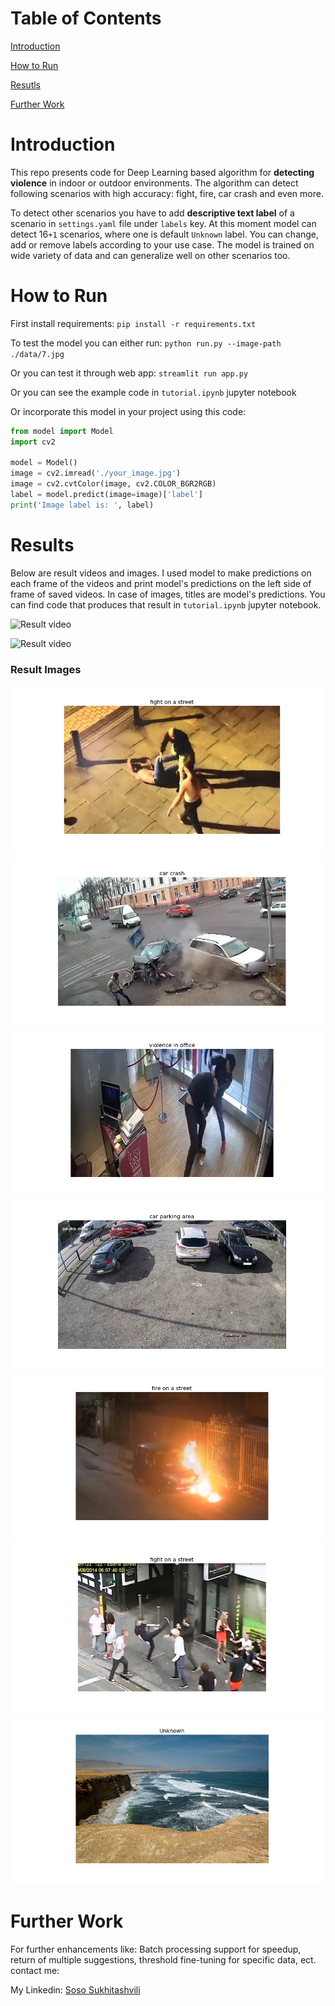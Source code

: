 # Table of Contents

[Introduction](#introduction)

[How to Run](#howtorun)

[Resutls](#results)

[Further Work](#work)
<a name="introduction"/>

# Introduction

This repo presents code for Deep Learning based algorithm for
**detecting violence** in indoor or outdoor environments. The algorithm can
detect following scenarios with high accuracy: fight, fire, car crash and even
more.

To detect other scenarios you have to add **descriptive text label** of a
scenario in `settings.yaml` file under `labels` key. At this moment model can
detect 16`+1` scenarios, where one is default `Unknown` label. You can change,
add or remove labels according to your use case. The model is trained on wide
variety of data and can generalize well on other scenarios too.
<a name="howtorun"/>

# How to Run
First install requirements:
`pip install -r requirements.txt`

To test the model you can either run:
`python run.py --image-path ./data/7.jpg`

Or you can test it through web app:
`streamlit run app.py`

Or you can see the example code in `tutorial.ipynb` jupyter notebook

Or incorporate this model in your project using this code:

```python
from model import Model
import cv2

model = Model()
image = cv2.imread('./your_image.jpg')
image = cv2.cvtColor(image, cv2.COLOR_BGR2RGB)
label = model.predict(image=image)['label']
print('Image label is: ', label)
```

<a name="results"></a>
# Results

Below are result videos and images. I used model to make predictions on each 
frame of the videos and print model's predictions on the left side of frame of 
saved videos. In case of images, titles are model's predictions. 
You can find code that produces that result in `tutorial.ipynb` jupyter notebook.

![Result video](./results/output_fire.gif)

![Result video](./results/output_fight.gif)

### Result Images

![Result image](./results/3.jpg)
![Result image](./results/9.jpg)
![Result image](./results/2.jpg)
![Result image](./results/4.jpg)
![Result image](./results/10.jpg)
![Result image](./results/7.jpg)
![Result image](./results/0.jpg)



<a name="work"></a>
# Further Work

For further enhancements like: Batch processing support for speedup, return of 
multiple suggestions, threshold fine-tuning for specific data, ect. contact me:

My Linkedin: [Soso Sukhitashvili](https://www.linkedin.com/in/soso-sukhitashvili/)

